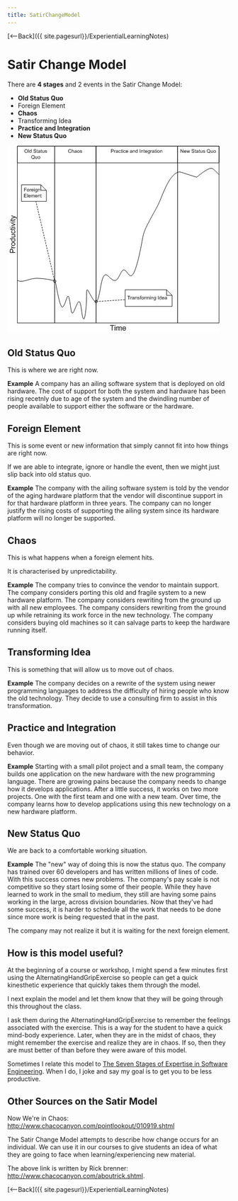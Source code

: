 ```yaml
---
title: SatirChangeModel
---
```

[<--Back]({{ site.pagesurl}}/ExperientialLearningNotes)

# Satir Change Model

There are **4 stages** and 2 events in the Satir Change Model:
* **Old Status Quo**
* Foreign Element
* **Chaos**
* Transforming Idea
* **Practice and Integration**
* **New Status Quo**

![satir change model](images/SatirChangeModel.jpg)

## Old Status Quo
This is where we are right now.

**Example**
A company has an ailing software system that is deployed on old hardware. The cost of support for both the system and hardware has been rising recetnly due to age of the system and the dwindling number of people available to support either the software or the hardware.

## Foreign Element
This is some event or new information that simply cannot fit into how things are right now.

If we are able to integrate, ignore or handle the event, then we might just slip back into old status quo.

**Example**
The company with the ailing software system is told by the vendor of the aging hardware platform that the vendor will discontinue support in for that hardware platform in three years. The company can no longer justify the rising costs of supporting the ailing system since its hardware platform will no longer be supported.

## Chaos
This is what happens when a foreign element hits.

It is characterised by unpredictability.

**Example**
The company tries to convince the vendor to maintain support.
The company considers porting this old and fragile system to a new hardware platform.
The company considers rewriting from the ground up with all new employees.
The company considers rewriting from the ground up while retraining its work force in the new technology.
The company considers buying old machines so it can salvage parts to keep the hardware running itself.

## Transforming Idea
This is something that will allow us to move out of chaos.

**Example**
The company decides on a rewrite of the system using newer programming languages to address the difficulty of hiring people who know the old technology. They decide to use a consulting firm to assist in this transformation.

## Practice and Integration
Even though we are moving out of chaos, it still takes time to change our behavior.

**Example**
Starting with a small pilot project and a small team, the company builds one application on the new hardware with the new programming language. There are growing pains because the company needs to change how it develops applications. After a little success, it works on two more projects. One with the first team and one with a new team. Over time, the company learns how to develop applications using this new technology on a new hardware platform.

## New Status Quo
We are back to a comfortable working situation.

**Example**
The "new" way of doing this is now the status quo. The company has trained over 60 developers and has written millions of lines of code. With this success comes new problems. The company's pay scale is not competitive so they start losing some of their people. While they have learned to work in the small to medium, they still are having some pains working in the large, across division boundaries. Now that they've had some success, it is harder to schedule all the work that needs to be done since more work is being requested that in the past.

The company may not realize it but it is waiting for the next foreign element.

## How is this model useful?
At the beginning of a course or workshop, I might spend a few minutes first using the AlternatingHandGripExercise so people can get a quick kinesthetic experience that quickly takes them through the model.

I next explain the model and let them know that they will be going through this throughout the class.

I ask them during the AlternatingHandGripExercise to remember the feelings associated with the exercise. This is a way for the student to have a quick mind-body experience. Later, when they are in the midst of chaos, they might remember the exercise and realize they are in chaos. If so, then they are must better of than before they were aware of this model.

Sometimes I relate this model to [The Seven Stages of Expertise in Software Engineering](http://www.wayland-informatics.com/The%20Seven%20Stages%20of%20Expertise%20in%20Software.htm). When I do, I joke and say my goal is to get you to be less productive.

## Other Sources on the Satir Model
Now We're in Chaos: <http://www.chacocanyon.com/pointlookout/010919.shtml>

The Satir Change Model attempts to describe how change occurs for an individual. We can use it in our courses to give students an idea of what they are going to face when learning/experiencing new material.

The above link is written by Rick brenner: <http://www.chacocanyon.com/aboutrick.shtml>.

[<--Back]({{ site.pagesurl}}/ExperientialLearningNotes)
